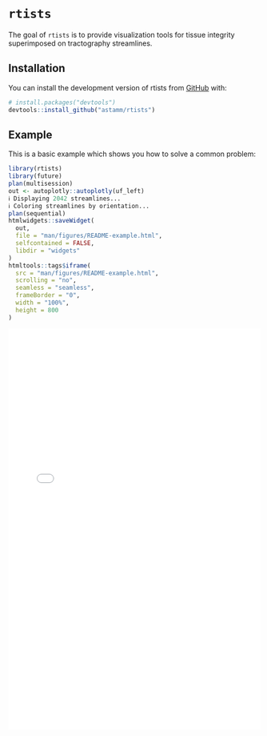 
<!-- README.md is generated from README.Rmd. Please edit that file -->

# `rtists`

<!-- badges: start -->
<!-- badges: end -->

The goal of `rtists` is to provide visualization tools for tissue
integrity superimposed on tractography streamlines.

## Installation

You can install the development version of rtists from
[GitHub](https://github.com/) with:

``` r
# install.packages("devtools")
devtools::install_github("astamm/rtists")
```

## Example

This is a basic example which shows you how to solve a common problem:

``` r
library(rtists)
library(future)
plan(multisession)
out <- autoplotly::autoplotly(uf_left)
ℹ Displaying 2042 streamlines...
ℹ Coloring streamlines by orientation...
plan(sequential)
htmlwidgets::saveWidget(
  out, 
  file = "man/figures/README-example.html", 
  selfcontained = FALSE, 
  libdir = "widgets"
)
htmltools::tags$iframe(
  src = "man/figures/README-example.html", 
  scrolling = "no", 
  seamless = "seamless",
  frameBorder = "0", 
  width = "100%", 
  height = 800
)
```

<iframe src="man/figures/README-example.html" scrolling="no" seamless="seamless" frameBorder="0" width="100%" height="800"></iframe>
